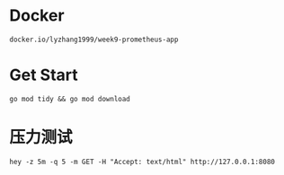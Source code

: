 # Docker
```
docker.io/lyzhang1999/week9-prometheus-app
```

# Get Start

```
go mod tidy && go mod download
```

# 压力测试

```
hey -z 5m -q 5 -m GET -H "Accept: text/html" http://127.0.0.1:8080
```